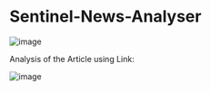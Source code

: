 # Sentinel-News-Analyser

![image](https://github.com/user-attachments/assets/eeebdbfb-5391-4ee0-a59a-78c05fdcfc2e)

Analysis of the Article using Link:

![image](https://github.com/user-attachments/assets/d73a5b00-e3cd-4882-9a04-66e83d8317a3)

